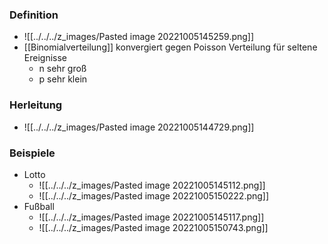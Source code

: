 ### Definition
+ ![[../../../z_images/Pasted image 20221005145259.png]]
+ [[Binomialverteilung]] konvergiert gegen Poisson Verteilung für seltene Ereignisse
	+ n sehr groß
	+ p sehr klein

### Herleitung
+ ![[../../../z_images/Pasted image 20221005144729.png]]

 
### Beispiele
+ Lotto
	+ ![[../../../z_images/Pasted image 20221005145112.png]]
	+ ![[../../../z_images/Pasted image 20221005150222.png]]
+ Fußball
	+ ![[../../../z_images/Pasted image 20221005145117.png]]
	+ ![[../../../z_images/Pasted image 20221005150743.png]]